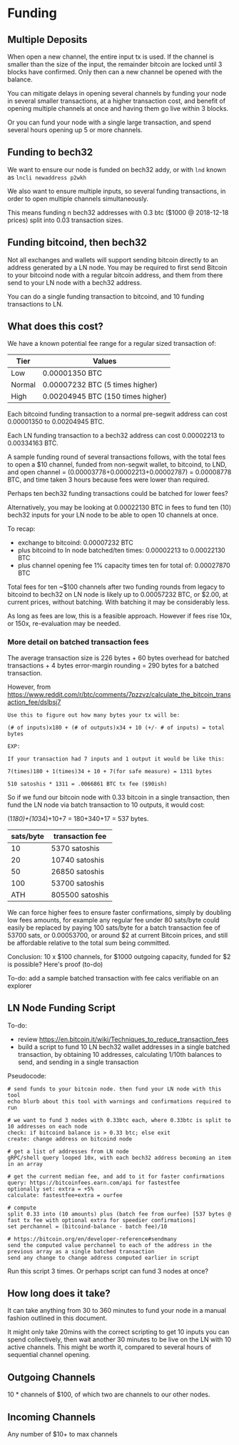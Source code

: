 # Funding

## Multiple Deposits

When open a new channel, the entire input tx is used. If the channel is smaller than the size of the input, the remainder bitcoin are locked until 3 blocks have confirmed. Only then can a new channel be opened with the balance.

You can mitigate delays in opening several channels by funding your node in several smaller transactions, at a higher transaction cost, and benefit of opening multiple channels at once and having them go live within 3 blocks.

Or you can fund your node with a single large transaction, and spend several hours opening up 5 or more channels.

## Funding to bech32

We want to ensure our node is funded on bech32 addy, or with `lnd` known as `lncli newaddress p2wkh`

We also want to ensure multiple inputs, so several funding transactions, in order to open multiple channels simultaneously. 

This means funding n bech32 addresses with 0.3 btc ($1000 @ 2018-12-18 prices) split into 0.03 transaction sizes. 

## Funding bitcoind, then bech32

Not all exchanges and wallets will support sending bitcoin directly to an address generated by a LN node. You may be required to first send Bitcoin to your bitcoind node with a regular bitcoin address, and them from there send to your LN node with a bech32 address.

You can do a single funding transaction to bitcoind, and 10 funding transactions to LN.

## What does this cost?

We have a known potential fee range for a regular sized transaction of:

Tier       | Values
---------- | ----------
Low      | 0.00001350 BTC
Normal | 0.00007232 BTC (5 times higher)
High     | 0.00204945 BTC (150 times higher)

Each bitcoind funding transaction to a normal pre-segwit address can cost 0.00001350 to 0.00204945 BTC.

Each LN funding transaction to a bech32 address can cost 0.00002213 to 0.00334163 BTC.

A sample funding round of several transactions follows, with the total fees to open a $10 channel, funded from non-segwit wallet, to bitcoind, to LND, and open channel = (0.00003778+0.00002213+0.00002787) = 0.00008778 BTC, and time taken 3 hours because fees were lower than required. 

Perhaps ten bech32 funding transactions could be batched for lower fees?

Alternatively, you may be looking at 0.00022130 BTC in fees to fund ten (10) bech32 inputs for your LN node to be able to open 10 channels at once. 

To recap:

* exchange to bitcoind: 0.00007232 BTC 
* plus bitcoind to ln node batched/ten times: 0.00002213 to 0.00022130 BTC
* plus channel opening fee 1% capacity times ten for total of: 0.00027870 BTC

Total fees for ten ~$100 channels after two funding rounds from legacy to bitcoind to bech32 on LN node is likely up to 0.00057232 BTC, or $2.00, at current prices, without batching. With batching it may be considerably less.

As long as fees are low, this is a feasible approach. However if fees rise 10x, or 150x, re-evaluation may be needed.

### More detail on batched transaction fees

The average transaction size is 226 bytes + 60 bytes overhead for batched transactions + 4 bytes error-margin rounding = 290 bytes for a batched transaction.

However, from https://www.reddit.com/r/btc/comments/7pzzvz/calculate_the_bitcoin_transaction_fee/dslbsj7
```
Use this to figure out how many bytes your tx will be:

(# of inputs)x180 + (# of outputs)x34 + 10 (+/- # of inputs) = total bytes

EXP:

If your transaction had 7 inputs and 1 output it would be like this:

7(times)180 + 1(times)34 + 10 + 7(for safe measure) = 1311 bytes

510 satoshis * 1311 = .0066861 BTC tx fee ($90ish)
```

So if we fund our bitcoin node with 0.33 bitcoin in a single transaction, then fund the LN node via batch transaction to 10 outputs, it would cost:

(1*180)+(10*34)+10+7 = 180+340+17 = 537 bytes.

sats/byte | transaction fee
------ | ------
10  | 5370 satoshis
20  | 10740 satoshis
50  | 26850 satoshis
100 | 53700 satoshis
ATH | 805500 satoshis

We can force higher fees to ensure faster confirmations, simply by doubling low fees amounts, for example any regular fee under 80 sats/byte could easily be replaced by paying 100 sats/byte for a batch transaction fee of 53700 sats, or 0.00053700, or around $2 at current Bitcoin prices, and still be affordable relative to the total sum being committed. 

Conclusion: 10 x $100 channels, for $1000 outgoing capacity, funded for $2 is possible? Here's proof (to-do)

To-do: add a sample batched transaction with fee calcs verifiable on an explorer

## LN Node Funding Script
To-do:
* review https://en.bitcoin.it/wiki/Techniques_to_reduce_transaction_fees
* build a script to fund 10 LN bech32 wallet addresses in a single batched transaction, by obtaining 10 addresses, calculating 1/10th balances to send, and sending in a single transaction

Pseudocode:
```
# send funds to your bitcoin node. then fund your LN node with this tool
echo blurb about this tool with warnings and confirmations required to run

# we want to fund 3 nodes with 0.33btc each, where 0.33btc is split to 10 addresses on each node
check: if bitcoind balance is > 0.33 btc; else exit
create: change address on bitcoind node

# get a list of addresses from LN node
gRPC/shell query looped 10x, with each bech32 address becoming an item in an array

# get the current median fee, and add to it for faster confirmations
query: https://bitcoinfees.earn.com/api for fastestfee
optionally set: extra = +5%
calculate: fastestfee+extra = ourfee

# compute
split 0.33 into (10 amounts) plus (batch fee from ourfee) [537 bytes @ fast tx fee with optional extra for speedier confirmations]
set perchannel = (bitcoind-balance - batch fee)/10

# https://bitcoin.org/en/developer-reference#sendmany
send the computed value perchannel to each of the address in the previous array as a single batched transaction
send any change to change address computed earlier in script
```

Run this script 3 times. Or perhaps script can fund 3 nodes at once?

## How long does it take?

It can take anything from 30 to 360 minutes to fund your node in a manual fashion outlined in this document. 

It might only take 20mins with the correct scripting to get 10 inputs you can spend collectively, then wait another 30 minutes to be live on the LN with 10 active channels. This might be worth it, compared to several hours of sequential channel opening. 

## Outgoing Channels

10 * channels of $100, of which two are channels to our other nodes.

## Incoming Channels

Any number of $10+ to max channels




